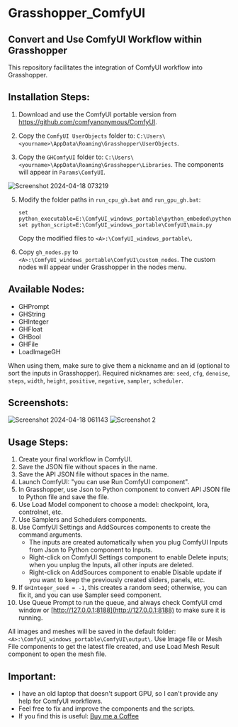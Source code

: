 # Grasshopper_ComfyUI
## Convert and Use ComfyUI Workflow within Grasshopper

This repository facilitates the integration of ComfyUI workflow into Grasshopper.

## Installation Steps:

1. Download and use the ComfyUI portable version from https://github.com/comfyanonymous/ComfyUI.

2. Copy the `ComfyUI UserObjects` folder to: `C:\Users\<yourname>\AppData\Roaming\Grasshopper\UserObjects`.

3. Copy the `GHComfyUI` folder to: `C:\Users\<yourname>\AppData\Roaming\Grasshopper\Libraries`. The components will appear in `Params\ComfyUI`.

![Screenshot 2024-04-18 073219](https://github.com/seghier/Grasshopper_ComfyUI/assets/6026588/bc94b339-3ef8-40f4-adcd-16efea146edc)

5. Modify the folder paths in `run_cpu_gh.bat` and `run_gpu_gh.bat`:
    ```batch
    set python_executable=E:\ComfyUI_windows_portable\python_embeded\python.exe
    set python_script=E:\ComfyUI_windows_portable\ComfyUI\main.py
    ```
   Copy the modified files to `<A>:\ComfyUI_windows_portable\`.

6. Copy `gh_nodes.py` to `<A>:\ComfyUI_windows_portable\ComfyUI\custom_nodes`. The custom nodes will appear under Grasshopper in the nodes menu.

## Available Nodes:
- GHPrompt
- GHString
- GHInteger
- GHFloat
- GHBool
- GHFile
- LoadImageGH

When using them, make sure to give them a nickname and an id (optional to sort the inputs in Grasshopper). Required nicknames are: `seed`, `cfg`, `denoise`, `steps`, `width`, `height`, `positive`, `negative`, `sampler`, `scheduler`.

## Screenshots:
![Screenshot 2024-04-18 061143](https://github.com/seghier/Grasshopper_ComfyUI/assets/6026588/76a2204e-3891-4204-87d4-6ddaf52703fd)
![Screenshot 2](https://github.com/seghier/Grasshopper_ComfyUI/assets/6026588/65ce6fad-682c-4f4f-8666-fcb9d1bfdc65)

## Usage Steps:
1. Create your final workflow in ComfyUI.
2. Save the JSON file without spaces in the name.
3. Save the API JSON file without spaces in the name.
4. Launch ComfyUI: "you can use Run ComfyUI component".
5. In Grasshopper, use Json to Python component to convert API JSON file to Python file and save the file.
6. Use Load Model component to choose a model: checkpoint, lora, controlnet, etc.
7. Use Samplers and Schedulers components.
8. Use ComfyUI Settings and AddSources components to create the command arguments.
   - The inputs are created automatically when you plug ComfyUI Inputs from Json to Python component to Inputs.
   - Right-click on ComfyUI Settings component to enable Delete inputs; when you unplug the Inputs, all other inputs are deleted.
   - Right-click on AddSources component to enable Disable update if you want to keep the previously created sliders, panels, etc.
9. If `GHInteger_seed = -1`, this creates a random seed; otherwise, you can fix it, and you can use Sampler seed component.
10. Use Queue Prompt to run the queue, and always check ComfyUI cmd window or [http://127.0.0.1:8188](http://127.0.0.1:8188) to make sure it is running.

All images and meshes will be saved in the default folder: `<A>:\ComfyUI_windows_portable\ComfyUI\output\`. Use Image file or Mesh File components to get the latest file created, and use Load Mesh Result component to open the mesh file.

## Important:
- I have an old laptop that doesn't support GPU, so I can't provide any help for ComfyUI workflows.
- Feel free to fix and improve the components and the scripts.
- If you find this is useful: [Buy me a Coffee](https://buymeacoffee.com/seghier?t=true)
